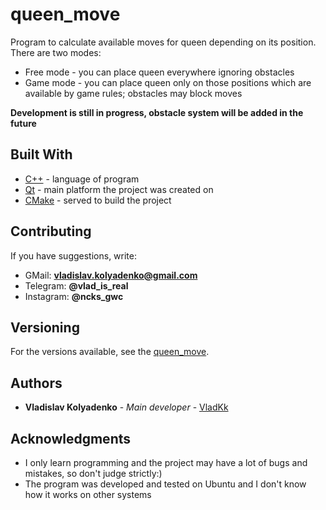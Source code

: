 # queen_move

Program to calculate available moves for queen depending on its position. There are two modes:

* Free mode - you can place queen everywhere ignoring obstacles
* Game mode - you can place queen only on those positions which are available by game rules; obstacles may block moves

**Development is still in progress, obstacle system will be added in the future**

## Built With

* [C++](https://isocpp.org/) - language of program
* [Qt](https://www.qt.io/) - main platform the project was created on
* [CMake](https://cmake.org/) - served to build the project

## Contributing

If you have suggestions, write:

* GMail: **vladislav.kolyadenko@gmail.com**
* Telegram: **@vlad_is_real**
* Instagram: **@ncks_gwc**

## Versioning

For the versions available, see the [queen_move](https://github.com/VladKk/queen_move).

## Authors

* **Vladislav Kolyadenko** - *Main developer* - [VladKk](https://github.com/VladKk)

## Acknowledgments

* I only learn programming and the project may have a lot of bugs and mistakes, so don't judge strictly:)
* The program was developed and tested on Ubuntu and I don't know how it works on other systems